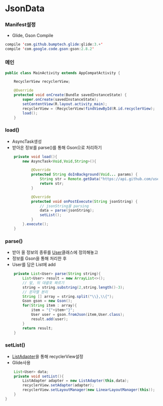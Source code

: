 # JsonData

### Manifest설정
- Glide, Gson Compile
```java
compile 'com.github.bumptech.glide:glide:3.+'
compile 'com.google.code.gson:gson:2.8.2'
```
### 메인
```java
public class MainActivity extends AppCompatActivity {

    RecyclerView recyclerView;

    @Override
    protected void onCreate(Bundle savedInstanceState) {
        super.onCreate(savedInstanceState);
        setContentView(R.layout.activity_main);
        recyclerView = (RecyclerView)findViewById(R.id.recyclerView);
        load();
    }
```

### load()
- AsyncTask생성
- 받아온 정보를 parse()를 통해 Gson으로 처리하기
```java
    private void load(){
        new AsyncTask<Void,Void,String>(){

            @Override
            protected String doInBackground(Void... params) {
                String str = Remote.getData("https://api.github.com/users");
                return str;
            }

            @Override
            protected void onPostExecute(String jsonString) {
                // jsonString을 parsing
                data = parse(jsonString);
                setList();
            }
        }.execute();
    }
```

### parse()
- 받아 올 정보의 종류를 [User](https://github.com/kps990515/ProgrammingStudy/tree/master/Android/JsonData/app)클래스에 정의해놓고
- 정보를 Gson을 통해 처리한 후
- User를 담은 List에 add

```java
    private List<User> parse(String string){
        List<User> result = new ArrayList<>();
        // 앞, 뒤 대괄호 짜르기
        string = string.substring(2,string.length()-3);
        // 문자열 분리
        String [] array = string.split("\\},\\{");
        Gson gson = new Gson();
        for(String item : array){
            item = "{"+item+"}";
            User user = gson.fromJson(item,User.class);
            result.add(user);
        }
        return result;
    }
```

### setList()
- [ListAdapter](https://github.com/kps990515/ProgrammingStudy/tree/master/Android/JsonData/app/src)을 통해 recyclerView설정
- Glide사용

```java
    List<User> data;
    private void setList(){
        ListAdapter adapter = new ListAdapter(this,data);
        recyclerView.setAdapter(adapter);
        recyclerView.setLayoutManager(new LinearLayoutManager(this));
    }
}
```
